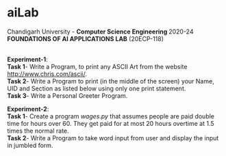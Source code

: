 # aiLab
Chandigarh University - <b>Computer Science Engineering </b> 2020-24 <br>
<b>FOUNDATIONS OF AI APPLICATIONS LAB</b> (20ECP-118) <br> <br>

<b>Experiment-1</b>: <br>
<b>Task 1</b>- Write a Program, to print any ASCII Art from the website http://www.chris.com/ascii/. <br>
<b>Task 2</b>- Write a Program to print (in the middle of the screen) your Name, UID and Section as listed below using only one print statement. <br>
<b>Task 3</b>- Write a Personal Greeter Program. <br>

<b>Experiment-2</b>: <br>
<b>Task 1</b>- Create a program <i>wages.py</i> that assumes people are paid double time for hours over 60. They get paid for at most 20 hours overtime at 1.5 times the normal rate. <br>
<b>Task 2</b>- Write a Program to take word input from user and display the input in jumbled form. <br>

